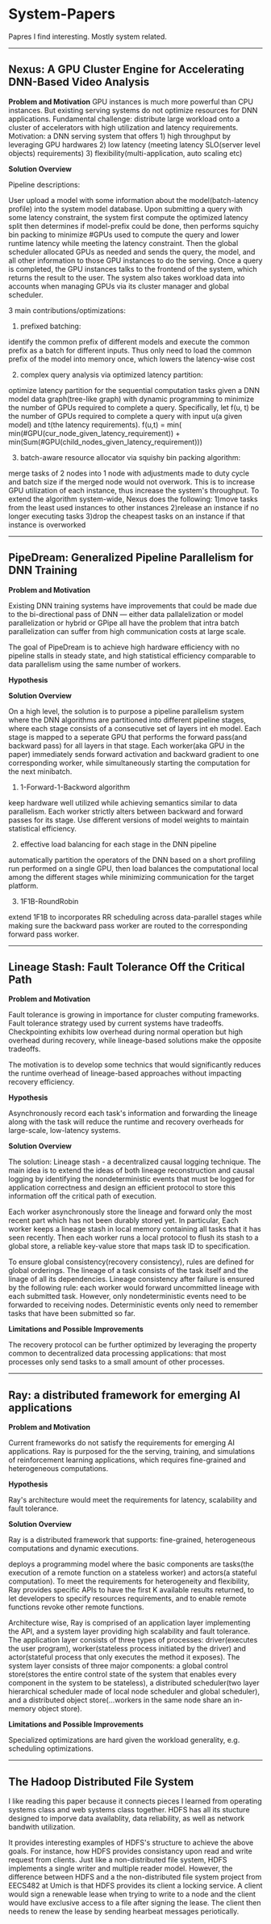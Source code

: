 # System-Papers
Papres I find interesting. Mostly system related.

------------------------------------------------------------------------------
## Nexus: A GPU Cluster Engine for Accelerating DNN-Based Video Analysis
**Problem and Motivation**
GPU instances is much more powerful than CPU instances. But existing serving systems do not optimize resources for DNN applications. Fundamental challenge: distribute large workload onto a cluster of accelerators with high utilization and latency requirements. 
Motivation: a DNN serving system that offers 1) high throughput by leveraging GPU hardwares 2) low latency (meeting latency SLO(server level objects) requirements) 3) flexibility(multi-application, auto scaling etc)

**Solution Overview**


Pipeline descriptions:

User upload a model with some information about the model(batch-latency profile) into the system model database. Upon submitting a query with some latency constraint, the system first compute the optimized latency split then determines if model-prefix could be done, then performs squichy bin packing to minimize #GPUs used to compute the query and lower runtime latency while meeting the latency constraint. Then the global scheduler allocated GPUs as needed and sends the query, the model, and all other information to those GPU instances to do the serving. Once a query is completed, the GPU instances talks to the frontend of the system, which returns the result to the user. The system also takes workload data into accounts when managing GPUs via its cluster manager and global scheduler. 

3 main contributions/optimizations:

1) prefixed batching:

identify the common prefix of different models and execute the common prefix as a batch for different inputs. Thus only need to load the common prefix of the model into memory once, which lowers the latency-wise cost

2) complex query analysis via optimized latency partition:
 
optimize latency partition for the sequential computation tasks given a DNN model data graph(tree-like graph) with dynamic programming to minimize the number of GPUs required to complete a query. Specifically, let f(u, t) be the number of GPUs required to complete a query with input u(a given model) and t(the latency requirements). f(u,t) = min( min(#GPU(cur_node_given_latency_requirement)) + min(Sum(#GPU(child_nodes_given_latency_requirement)))  

3) batch-aware resource allocator via squishy bin packing algorithm: 

merge tasks of 2 nodes into 1 node with adjustments made to duty cycle and batch size if the merged node would not overwork. This is to increase GPU utilization of each instance, thus increase the system's throughput. To extend the algorithm system-wide, Nexus does the following: 1)move tasks from the least used instances to other instances 2)release an instance if no longer executing tasks 3)drop the cheapest tasks on an instance if that instance is overworked


------------------------------------------------------------------------------
## PipeDream: Generalized Pipeline Parallelism for DNN Training
**Problem and Motivation**

Existing DNN training systems have improvements that could be made due to the bi-directional pass of DNN — either data pallalelization or model parallelization or hybrid or GPipe all have the problem that intra batch parallelization can suffer from high communication costs at large scale. 

The goal of PipeDream is to achieve high hardware efficiency with no pipeline stalls in steady state, and high statistical efficiency comparable to data parallelism using the same number of workers. 

**Hypothesis**

**Solution Overview**

On a high level, the solution is to purpose a pipeline parallelism system where the DNN algorithms are partitioned into different pipeline stages, where each stage consists of a consecutive set of layers int eh model.  Each stage is mapped to a seperate GPU that performs the forward pass(and backward pass) for all layers in that stage. Each worker(aka GPU in the paper) immediately sends forward activation and backward gradient to one corresponding worker, while simultaneously starting the computation for the next minibatch.

1) 1-Forward-1-Backword algorithm

keep hardware well utilized while achieving semantics similar to data parallelism. Each worker strictly alters between backward and forward passes for its stage. Use different versions of model weights to maintain statistical efficiency.

2) effective load balancing for each stage in the DNN pipeline

automatically partition the operators of the DNN based on a short profiling run performed on a single GPU, then load balances the computational local among the different stages while minimizing communication for the target platform. 

3) 1F1B-RoundRobin

extend 1F1B to incorporates RR scheduling across data-parallel stages while making sure the backward pass worker are routed to the corresponding forward pass worker.

------------------------------------------------------------------------------
## Lineage Stash: Fault Tolerance Off the Critical Path

**Problem and Motivation**

Fault tolerance is growing in importance for cluster computing frameworks. Fault tolerance strategy used by current systems have tradeoffs. Checkpointing exhibits low overhead during normal operation but high overhead during recovery, while lineage-based solutions make the opposite tradeoffs.

The motivation is to develop some technics that would significantly reduces the runtime overhead of lineage-based approaches without impacting recovery efficiency.

**Hypothesis**

Asynchronously record each task's information and forwarding the lineage along with the task will reduce the runtime and recovery overheads for large-scale, low-latency systems.

**Solution Overview**

The solution: Lineage stash - a decentralized causal logging technique. The main idea is to extend the ideas of both lineage reconstruction and causal logging by identifying the nondeterministic events that must be logged for application correctness and design an efficient protocol to store this information off the critical path of execution. 

Each worker asynchronously store the lineage and forward only the most recent part which has not been durably stored yet. In particular, Each worker keeps a lineage stash in local memory containing all tasks that it has seen recently. Then each worker runs a local protocol to flush its stash to a global store, a reliable key-value store that maps task ID to specification. 

To ensure global consistency(recovery consistency), rules are defined for global orderings. The lineage of a task consists of the task itself and the linage of all its dependencies. Lineage consistency after failure is ensured by the following rule: each worker would forward uncommitted lineage with each submitted task. However, only nondeterministic events need to be forwarded to receiving nodes. Deterministic events only need to remember tasks that have been submitted so far.

**Limitations and Possible Improvements**

The recovery protocol can be further optimized by leveraging the property common to decentralized data processing applications: that most processes only send tasks to a small amount of other processes.

------------------------------------------------------------------------------
## Ray: a distributed framework for emerging AI applications

**Problem and Motivation**

Current frameworks do not satisfy the requirements for emerging AI applications. Ray is purposed for the the serving, training, and simulations of reinforcement learning applications, which requires  fine-grained and heterogeneous computations.

**Hypothesis**

Ray's architecture would meet the requirements for latency, scalability and fault tolerance. 

**Solution Overview**

Ray is a distributed framework that supports: fine-grained, heterogeneous computations and dynamic executions. 

deploys a programming model where the basic components are tasks(the execution of a remote function on a stateless worker) and actors(a stateful computation). To meet the requirements for heterogeneity and flexibility, Ray provides specific APIs to have the first K available results returned, to let developers to specify resources requirements, and to enable remote functions revoke other remote functions. 

Architecture wise, Ray is comprised of an application layer implementing the API, and a system layer providing high scalability and fault tolerance. The application layer consists of three types of processes: driver(executes the user program), worker(stateless process initiated by the driver) and actor(stateful process that only executes the method it exposes). The system layer consists of three major components: a global control store(stores the entire control state of the system that enables every component in the system to be stateless), a distributed scheduler(two layer hierarchical scheduler made of local node scheduler and global scheduler), and a distributed object store(...workers in the same node share an in-memory object store).

**Limitations and Possible Improvements**

Specialized optimizations are hard given the workload generality, e.g. scheduling optimizations.

------------------------------------------------------------------------------
## The Hadoop Distributed File System
I like reading this paper because it connects pieces I learned from operating systems class and web systems class together. HDFS has all its stucture designed to imporve data availablity, data reliability, as well as network bandwith utilization. 

It provides interesting examples of HDFS's structure to achieve the above goals. For instance, how HDFS provides consistancy upon read and write request from clients. Just like a non-distributed file system, HDFS implements a single writer and multiple reader model. However, the difference between HDFS and a the non-distributed file system project from EECS482 at Umich is that HDFS provides its client a locking service. A client would sign a renewable lease when trying to write to a node and the client would have exclusive access to a file after signing the lease. The client then needs to renew the lease by sending hearbeat messages periotically. 

